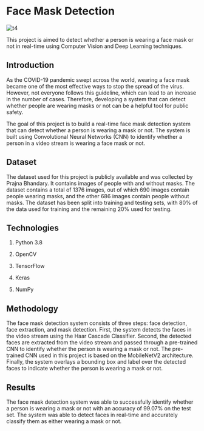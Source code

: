 # Face Mask Detection

![t4](https://user-images.githubusercontent.com/93007427/165225026-2321a551-9a1d-4af9-b226-d6b2aa81ffbe.jpg)

This project is aimed to detect whether a person is wearing a face mask or not in real-time using Computer Vision and Deep Learning techniques.

## Introduction
As the COVID-19 pandemic swept across the world, wearing a face mask became one of the most effective ways to stop the spread of the virus. However, not everyone follows this guideline, which can lead to an increase in the number of cases. Therefore, developing a system that can detect whether people are wearing masks or not can be a helpful tool for public safety.

The goal of this project is to build a real-time face mask detection system that can detect whether a person is wearing a mask or not. The system is built using Convolutional Neural Networks (CNN) to identify whether a person in a video stream is wearing a face mask or not.

## Dataset
The dataset used for this project is publicly available and was collected by Prajna Bhandary. It contains images of people with and without masks. The dataset contains a total of 1376 images, out of which 690 images contain people wearing masks, and the other 686 images contain people without masks. The dataset has been split into training and testing sets, with 80% of the data used for training and the remaining 20% used for testing.

## Technologies
1. Python 3.8

2. OpenCV

3. TensorFlow

4. Keras

5. NumPy


## Methodology
The face mask detection system consists of three steps: face detection, face extraction, and mask detection. First, the system detects the faces in the video stream using the Haar Cascade Classifier. Second, the detected faces are extracted from the video stream and passed through a pre-trained CNN to identify whether the person is wearing a mask or not. The pre-trained CNN used in this project is based on the MobileNetV2 architecture. Finally, the system overlays a bounding box and label over the detected faces to indicate whether the person is wearing a mask or not.

## Results
The face mask detection system was able to successfully identify whether a person is wearing a mask or not with an accuracy of 99.07% on the test set. The system was able to detect faces in real-time and accurately classify them as either wearing a mask or not. 

